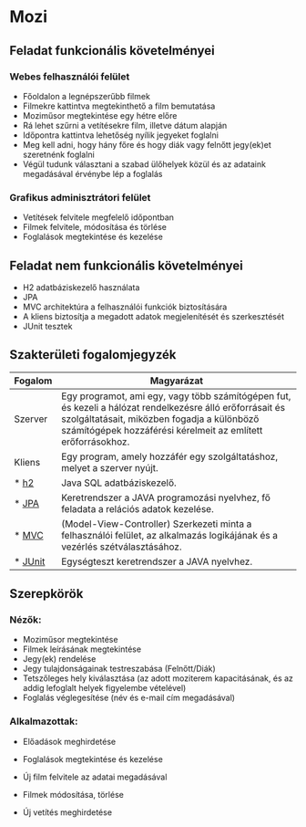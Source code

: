 # Mozi

## Feladat funkcionális követelményei

### Webes felhasználói felület
- Főoldalon a legnépszerűbb filmek
- Filmekre kattintva megtekinthető a film bemutatása
- Moziműsor megtekintése egy hétre előre
- Rá lehet szűrni a vetítésekre film, illetve dátum alapján
- Időpontra kattintva lehetőség nyílik jegyeket foglalni
- Meg kell adni, hogy hány főre és hogy diák vagy felnőtt jegy(ek)et szeretnénk foglalni
- Végül tudunk választani a szabad ülőhelyek közül és az adataink megadásával érvénybe lép a foglalás 

### Grafikus adminisztrátori felület
- Vetítések felvitele megfelelő időpontban
- Filmek felvitele, módosítása és törlése
- Foglalások megtekintése és kezelése

## Feladat nem funkcionális követelményei

- H2 adatbáziskezelő használata
- JPA
- MVC architektúra a felhasználói funkciók biztosítására
- A kliens biztosítja a megadott adatok megjelenítését és szerkesztését
- JUnit tesztek

## Szakterületi fogalomjegyzék
| Fogalom | Magyarázat |
| ------ | ------ |
| Szerver | Egy programot, ami egy, vagy több számítógépen fut, és kezeli a hálózat rendelkezésre álló erőforrásait és szolgáltatásait, miközben fogadja a különböző számítógépek hozzáférési kérelmeit az említett erőforrásokhoz. |
| Kliens | Egy program, amely hozzáfér egy szolgáltatáshoz, melyet a szerver nyújt.|
| * [h2] | Java SQL adatbáziskezelő. |
| * [JPA] | Keretrendszer a JAVA programozási nyelvhez, fő feladata a relációs adatok kezelése. |
| * [MVC] | (Model-View-Controller) Szerkezeti minta a felhasználói felület, az alkalmazás logikájának és a vezérlés szétválasztásához. |
| * [JUnit] | Egységteszt keretrendszer a JAVA nyelvhez. |
## Szerepkörök
### Nézők:
- Moziműsor megtekintése
- Filmek leírásának megtekintése
- Jegy(ek) rendelése
- Jegy tulajdonságainak testreszabása (Felnőtt/Diák)
- Tetszőleges hely kiválasztása (az adott moziterem kapacitásának, és az addig lefoglalt helyek figyelembe vételével)
- Foglalás véglegesítése (név és e-mail cím megadásával)
### Alkalmazottak:
 - Előadások meghirdetése
 - Foglalások megtekintése és kezelése
- Új film felvitele az adatai megadásával
- Filmek módosítása, törlése
- Új vetítés meghirdetése
	 
   [h2]: <http://www.h2database.com/html/main.html>
   [JPA]: <https://www.tutorialspoint.com/jpa/>
   [MVC]: <http://web.progtanulo.hu/web-programozas-alapismeretek/3-szerver-oldali-mukodes/310-tervezesi-mintak/3103-mvc>
   [JUnit]: <https://junit.org/junit4/>
	
 
